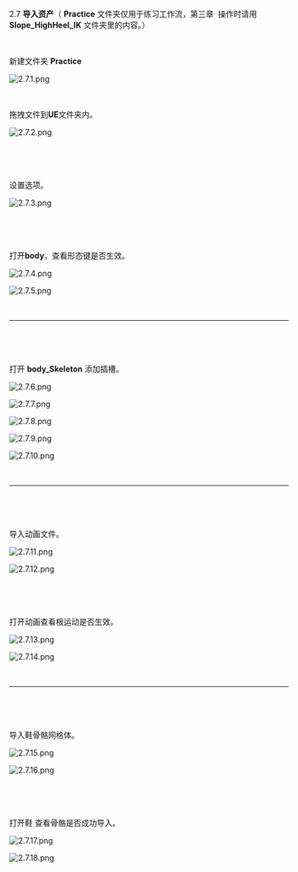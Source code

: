 2.7 **导入资产**（ **Practice** 文件夹仅用于练习工作流，第三章  操作时请用 **Slope_HighHeel_IK** 文件夹里的内容。）

&nbsp;

新建文件夹 **Practice**

![2.7.1.png](../../_resources/2.7.1.png)

&nbsp;

拖拽文件到**UE**文件夹内。

![2.7.2.png](../../_resources/2.7.2.png)

&nbsp;

&nbsp;

设置选项。

![2.7.3.png](../../_resources/2.7.3.png)

&nbsp;

&nbsp;

打开**body**，查看形态键是否生效。

![2.7.4.png](../../_resources/2.7.4.png)

![2.7.5.png](../../_resources/2.7.5.png)

&nbsp;

* * *

&nbsp;

&nbsp;

打开 **body_Skeleton** 添加插槽。

![2.7.6.png](../../_resources/2.7.6.png)

![2.7.7.png](../../_resources/2.7.7.png)

![2.7.8.png](../../_resources/2.7.8.png)

![2.7.9.png](../../_resources/2.7.9.png)

![2.7.10.png](../../_resources/2.7.10.png)

&nbsp;

* * *

&nbsp;

&nbsp;

导入动画文件。

![2.7.11.png](../../_resources/2.7.11.png)

![2.7.12.png](../../_resources/2.7.12.png)

&nbsp;

&nbsp;

打开动画查看根运动是否生效。

![2.7.13.png](../../_resources/2.7.13.png)

![2.7.14.png](../../_resources/2.7.14.png)

&nbsp;

* * *

&nbsp;

&nbsp;

导入鞋骨骼网格体。

![2.7.15.png](../../_resources/2.7.15.png)

![2.7.16.png](../../_resources/2.7.16.png)

&nbsp;

&nbsp;

打开鞋 查看骨骼是否成功导入。

![2.7.17.png](../../_resources/2.7.17.png)

![2.7.18.png](../../_resources/2.7.18.png)

&nbsp;